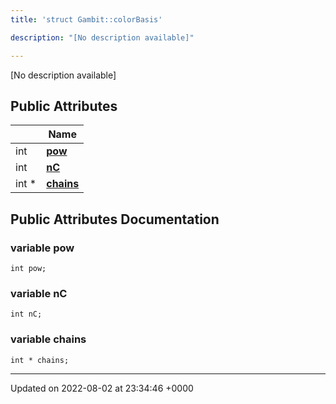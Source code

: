 ```yaml
---
title: 'struct Gambit::colorBasis'

description: "[No description available]"

---
```









[No description available]

## Public Attributes

|                | Name           |
| -------------- | -------------- |
| int | **[pow](/documentation/code/colliderbit_development/classes/structgambit_1_1colorbasis/#variable-pow)**  |
| int | **[nC](/documentation/code/colliderbit_development/classes/structgambit_1_1colorbasis/#variable-nc)**  |
| int * | **[chains](/documentation/code/colliderbit_development/classes/structgambit_1_1colorbasis/#variable-chains)**  |

## Public Attributes Documentation

### variable pow

```
int pow;
```


### variable nC

```
int nC;
```


### variable chains

```
int * chains;
```


-------------------------------

Updated on 2022-08-02 at 23:34:46 +0000